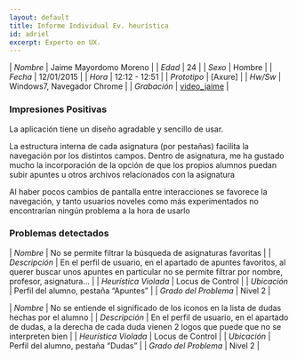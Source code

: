```yaml
---
layout: default
title: Informe Individual Ev. heurística
id: adriel
excerpt: Experto en UX.
---
```



| *Nombre* | Jaime Mayordomo Moreno |
| *Edad* | 24 |
| *Sexo* | Hombre |
| *Fecha* | 12/01/2015 |
| *Hora* | 12:12 - 12:51 |
| *Prototipo* | [Axure] |
| *Hw/Sw* | Windows7, Navegador Chrome |
| *Grabación* | [video_jaime]({{site.base}}/assets/documents/Experto_jaime.) |

### Impresiones Positivas

La aplicación tiene un diseño agradable y sencillo de usar.

La estructura interna de cada asignatura (por pestañas) facilita la navegación por los distintos campos.
Dentro de asignatura, me ha gustado mucho la incorporación de la opción de que los propios alumnos puedan subir apuntes u otros archivos relacionados con la asignatura

Al haber pocos cambios de pantalla entre interacciones se favorece la navegación, y tanto usuarios noveles como más experimentados no encontrarían ningún problema a la hora de usarlo

### Problemas detectados

| *Nombre* | No se permite filtrar la búsqueda de asignaturas favoritas |
| *Descripción* | En el perfil de usuario, en el apartado de apuntes favoritos, al querer buscar unos apuntes en particular no se permite filtrar por nombre, profesor, asignatura... |
| *Heurística Violada* | Locus de Control |
| *Ubicación* | Perfil del alumno, pestaña “Apuntes” |
| *Grado del Problema* | Nivel 2 |


| *Nombre* | No se entiende el significado de los iconos en la lista de dudas hechas por el alumno |
| *Descripción* | En el perfil de usuario, en el apartado de dudas, a la derecha de cada duda vienen 2 logos que puede que no se interpreten bien |
| *Heurística Violada* | Locus de Control |
| *Ubicación* | Perfil del alumno, pestaña “Dudas” |
| *Grado del Problema* | Nivel 2 |




